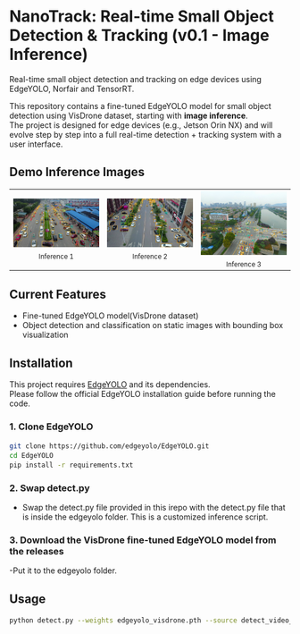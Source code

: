 # NanoTrack: Real-time Small Object Detection & Tracking (v0.1 - Image Inference)

Real-time small object detection and tracking on edge devices using EdgeYOLO, Norfair and TensorRT.

This repository contains a fine-tuned EdgeYOLO model for small object detection using VisDrone dataset, starting with **image inference**.  
The project is designed for edge devices (e.g., Jetson Orin NX) and will evolve step by step into a full real-time detection + tracking system with a user interface.

## Demo Inference Images

<table>
  <tr>
    <td align="center">
      <img src="example_inference_images/edgeYOLO_gh_example.png" width="250px"><br>
      <sub>Inference 1</sub>
    </td>
    <td align="center">
      <img src="example_inference_images/edgeYOLO_gh_example_1.png" width="250px"><br>
      <sub>Inference 2</sub>
    </td>
    <td align="center">
      <img src="example_inference_images/edgeYOLO_gh_example2.png" width="250px"><br>
      <sub>Inference 3</sub>
    </td>
  </tr>
</table>


## Current Features
- Fine-tuned EdgeYOLO model(VisDrone dataset)
- Object detection and classification on static images with bounding box visualization

## Installation

This project requires [EdgeYOLO](https://github.com/edgeyolo/EdgeYOLO) and its dependencies.  
Please follow the official EdgeYOLO installation guide before running the code.

### 1. Clone EdgeYOLO
```bash
git clone https://github.com/edgeyolo/EdgeYOLO.git
cd EdgeYOLO
pip install -r requirements.txt
```
### 2. Swap detect.py
- Swap the detect.py file provided in this irepo with the detect.py file that is inside the edgeyolo folder. This is a customized inference script. 

### 3. Download the VisDrone fine-tuned EdgeYOLO model from the releases
-Put it to the edgeyolo folder.

## Usage
```bash
python detect.py --weights edgeyolo_visdrone.pth --source detect_video_EdgeYOLO.mp4  --conf-thres 0.3 --nms-thres 0.5 --input-size 640 640 --fp16 --batch 1 --save-dir ./output 
```
